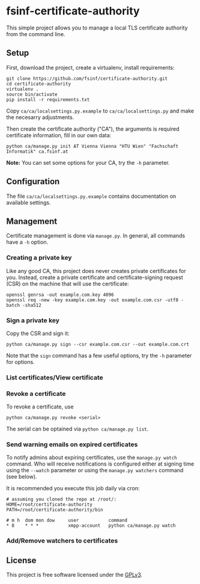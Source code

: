 # fsinf-certificate-authority

This simple project allows you to manage a local TLS certificate authority from the command line.

## Setup

First, download the project, create a virtualenv, install requirements:

```
git clone https://github.com/fsinf/certificate-authority.git
cd certificate-authority
virtualenv .
source bin/activate
pip install -r requirements.txt
```

Copy ``ca/ca/localsettings.py.example`` to ``ca/ca/localsettings.py`` and make
the necesarry adjustments. 

Then create the certificate authority ("CA"), the arguments is required certificate information,
fill in our own data:

```
python ca/manage.py init AT Vienna Vienna "HTU Wien" "Fachschaft Informatik" ca.fsinf.at
```

**Note:** You can set some options for your CA, try the ``-h`` parameter.

## Configuration

The file ``ca/ca/localsettings.py.example`` contains documentation on available settings.

## Management

Certificate management is done via ``manage.py``. In general, all commands have a ``-h`` option.

### Creating a private key

Like any good CA, this project does never creates private certificates for you. Instead, create a
private certificate and certificate-signing request (CSR) on the machine that will use the
certificate:

```
openssl genrsa -out example.com.key 4096
openssl req -new -key example.com.key -out example.com.csr -utf8 -batch -sha512
```

### Sign a private key

Copy the CSR and sign it:

```
python ca/manage.py sign --csr example.com.csr --out example.com.crt
```

Note that the ``sign`` command has a few useful options, try the ``-h`` parameter for options.

### List certificates/View certificate

### Revoke a certificate

To revoke a certificate, use

```
python ca/manage.py revoke <serial>
```

The serial can be optained via ``python ca/manage.py list``.

### Send warning emails on expired certificates

To notify admins about expiring certificates, use the ``manage.py watch`` command. Who will receive
notifications is configured either at signing time using the ``--watch`` parameter or using the
``manage.py watchers`` command (see below).

It is recommended you execute this job daily via cron:

```
# assuming you cloned the repo at /root/:
HOME=/root/certificate-authority
PATH=/root/certificate-authority/bin

# m h  dom mon dow     user           command
* 8    * * *           xmpp-account   python ca/manage.py watch
```

### Add/Remove watchers to certificates

## License

This project is free software licensed under the [GPLv3](http://www.gnu.org/licenses/gpl.txt).
